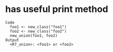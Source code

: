 # has useful print method

    Code
      foo1 <- new_class("foo1")
      foo2 <- new_class("foo2")
      new_union(foo1, foo2)
    Output
      <R7_union>: <foo1> or <foo2>

